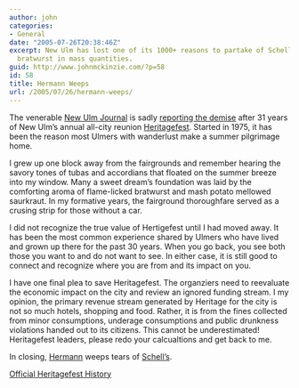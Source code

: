 ```yaml
---
author: john
categories:
- General
date: "2005-07-26T20:38:46Z"
excerpt: New Ulm has lost one of its 1000+ reasons to partake of Schell's beer and
  bratwurst in mass quantities.
guid: http://www.johnmckinzie.com/?p=58
id: 58
title: Hermann Weeps
url: /2005/07/26/hermann-weeps/
---
```


The venerable [New Ulm Journal](http://www.nujournal.com/journal/) is sadly [reporting the demise](http://www.nujournal.com/journal/stories/n072605.html) after 31 years of New Ulm&#8217;s annual all-city reunion [Heritagefest](http://www.heritagefest.org/). Started in 1975, it has been the reason most Ulmers with wanderlust make a summer pilgrimage home.

I grew up one block away from the fairgrounds and remember hearing the savory tones of tubas and accordians that floated on the summer breeze into my window. Many a sweet dream&#8217;s foundation was laid by the comforting aroma of flame-licked bratwurst and mash potato mellowed saurkraut. In my formative years, the fairground thoroughfare served as a crusing strip for those without a car.

I did not recognize the true value of Hertigefest until I had moved away. It has been the most common experience shared by Ulmers who have lived and grown up there for the past 30 years. When you go back, you see both those you want to and do not want to see. In either case, it is still good to connect and recognize where you are from and its impact on you.

I have one final plea to save Heritagefest. The organziers need to reevaluate the economic impact on the city and review an ignored funding stream. I my opinion, the primary revenue stream generated by Heritage for the city is not so much hotels, shopping and food. Rather, it is from the fines collected from minor consumptions, underage consumptions and public drunkness violations handed out to its citizens. This cannot be underestimated! Heritagefest leaders, please redo your calcualtions and get back to me.

In closing, [Hermann](http://news.minnesota.publicradio.org/features/2004/11/09_steilm_hermannreturns/) weeps tears of [Schell&#8217;s](http://www.schellsbrewery.com/).

[Official Heritagefest History](http://www.johnmckinzie.com/files/HfestHistoryFeature.pdf)